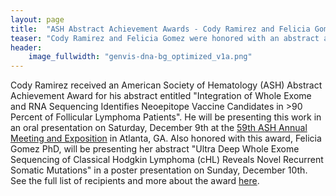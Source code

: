 ```yaml
---
layout: page
title:  "ASH Abstract Achievement Awards - Cody Ramirez and Felicia Gomez"
teaser: "Cody Ramirez and Felicia Gomez were honored with an abstract achievement award for the 2017 American Society of Hematology Annual Meeting."
header:
    image_fullwidth: "genvis-dna-bg_optimized_v1a.png"
---
```


Cody Ramirez received an American Society of Hematology (ASH) Abstract Achievement Award for his abstract entitled "Integration of Whole Exome and RNA Sequencing Identifies Neoepitope Vaccine Candidates in >90 Percent of Follicular Lymphoma Patients". He will be presenting this work in an oral presentation on Saturday, December 9th at the <a href="http://www.hematology.org/Annual-Meeting/">59th ASH Annual Meeting and Exposition</a> in Atlanta, GA. Also honored with this award, Felicia Gomez PhD, will be presenting her abstract "Ultra Deep Whole Exome Sequencing of Classical Hodgkin Lymphoma (cHL) Reveals Novel Recurrent Somatic Mutations" in a poster presentation on Sunday, December 10th. See the full list of recipients and more about the award <a href="http://www.hematology.org/Awards/Award-Recipients/Abstract-Achievement/7913.aspx">here</a>.
